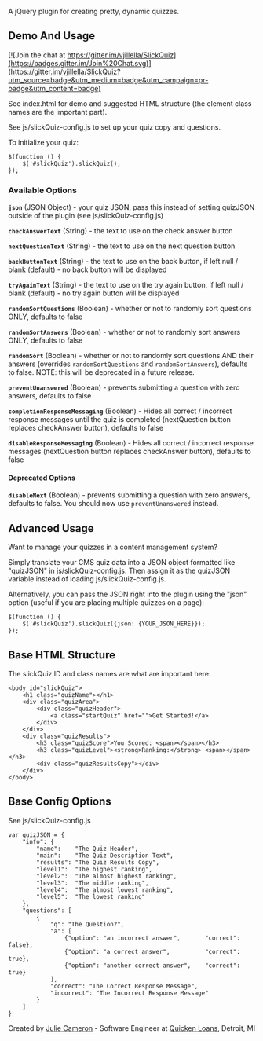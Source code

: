 A jQuery plugin for creating pretty, dynamic quizzes.


## Demo And Usage

[![Join the chat at https://gitter.im/vjillella/SlickQuiz](https://badges.gitter.im/Join%20Chat.svg)](https://gitter.im/vjillella/SlickQuiz?utm_source=badge&utm_medium=badge&utm_campaign=pr-badge&utm_content=badge)

See index.html for demo and suggested HTML structure (the element class names are the important part).

See js/slickQuiz-config.js to set up your quiz copy and questions.

To initialize your quiz:

    $(function () {
        $('#slickQuiz').slickQuiz();
    });


### Available Options

**`json`** (JSON Object) - your quiz JSON, pass this instead of setting quizJSON outside of the plugin (see js/slickQuiz-config.js)

**`checkAnswerText`** (String) - the text to use on the check answer button

**`nextQuestionText`** (String) - the text to use on the next question button

**`backButtonText`** (String) - the text to use on the back button, if left null / blank (default) - no back button will be displayed

**`tryAgainText`** (String) - the text to use on the try again button, if left null / blank (default) - no try again button will be displayed

**`randomSortQuestions`** (Boolean) - whether or not to randomly sort questions ONLY, defaults to false

**`randomSortAnswers`** (Boolean) - whether or not to randomly sort answers ONLY, defaults to false

**`randomSort`** (Boolean) - whether or not to randomly sort questions AND their answers (overrides <code>randomSortQuestions</code> and <code>randomSortAnswers</code>), defaults to false. NOTE: this will be deprecated in a future release.

**`preventUnanswered`** (Boolean) - prevents submitting a question with zero answers, defaults to false

**`completionResponseMessaging`** (Boolean) - Hides all correct / incorrect response messages until the quiz is completed (nextQuestion button replaces checkAnswer button), defaults to false

**`disableResponseMessaging`** (Boolean) - Hides all correct / incorrect response messages (nextQuestion button replaces checkAnswer button), defaults to false

#### Deprecated Options

**`disableNext`** (Boolean) - prevents submitting a question with zero answers, defaults to false. You should now use <code>preventUnanswered</code> instead.


## Advanced Usage

Want to manage your quizzes in a content management system?

Simply translate your CMS quiz data into a JSON object formatted like "quizJSON" in js/slickQuiz-config.js.
Then assign it as the quizJSON variable instead of loading js/slickQuiz-config.js.

Alternatively, you can pass the JSON right into the plugin using the "json" option (useful if you are placing multiple quizzes on a page):

    $(function () {
        $('#slickQuiz').slickQuiz({json: {YOUR_JSON_HERE}});
    });


## Base HTML Structure

The slickQuiz ID and class names are what are important here:

    <body id="slickQuiz">
        <h1 class="quizName"></h1>
        <div class="quizArea">
            <div class="quizHeader">
                <a class="startQuiz" href="">Get Started!</a>
            </div>
        </div>
        <div class="quizResults">
            <h3 class="quizScore">You Scored: <span></span></h3>
            <h3 class="quizLevel"><strong>Ranking:</strong> <span></span></h3>
            <div class="quizResultsCopy"></div>
        </div>
    </body>


## Base Config Options

See js/slickQuiz-config.js

    var quizJSON = {
        "info": {
            "name":    "The Quiz Header",
            "main":    "The Quiz Description Text",
            "results": "The Quiz Results Copy",
            "level1":  "The highest ranking",
            "level2":  "The almost highest ranking",
            "level3":  "The middle ranking",
            "level4":  "The almost lowest ranking",
            "level5":  "The lowest ranking"
        },
        "questions": [
            {
                "q": "The Question?",
                "a": [
                    {"option": "an incorrect answer",       "correct": false},
                    {"option": "a correct answer",          "correct": true},
                    {"option": "another correct answer",    "correct": true}
                ],
                "correct": "The Correct Response Message",
                "incorrect": "The Incorrect Response Message"
            }
        ]
    }


Created by [Julie Cameron](http://jewlofthelotus.com) - Software Engineer at [Quicken Loans](http://quickenloans.com), Detroit, MI
